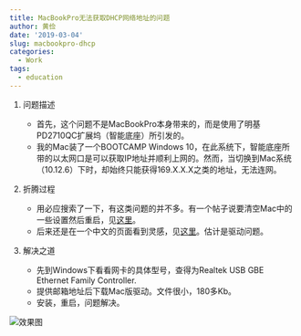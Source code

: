 ```yaml
---
title: MacBookPro无法获取DHCP网络地址的问题
author: 黄俭
date: '2019-03-04'
slug: macbookpro-dhcp
categories:
  - Work
tags:
  - education
---
```

1. 问题描述
    - 首先，这个问题不是MacBookPro本身带来的，而是使用了明基PD2710QC扩展坞（智能底座）所引发的。
    - 我的Mac装了一个BOOTCAMP Windows 10，在此系统下，智能底座所带的以太网口是可以获取IP地址并顺利上网的。然而，当切换到Mac系统（10.12.6）下时，却始终只能获得169.X.X.X之类的地址，无法连网。
    
2. 折腾过程
    - 用必应搜索了一下，有这类问题的并不多。有一个帖子说要清空Mac中的一些设置然后重启，见[这里](https://forums.macrumors.com/threads/macbook-pro-not-getting-ip-address-via-dhcp.1734179/)。
    - 后来还是在一个中文的页面看到灵感，见[这里](http://blog.sina.com.cn/s/blog_4b089dd40101522g.html)。估计是驱动问题。
    
3. 解决之道
    - 先到Windows下看看网卡的具体型号，查得为Realtek USB GBE Ethernet Family Controller.
    - 提供邮箱地址后下载Mac版驱动。文件很小，180多Kb。
    - 安装，重启，问题解决。
    
![效果图](/post/2019-03-04-macbookpro-dhcp_files/mac_dhcp.png)